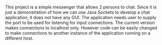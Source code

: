 This project is a simple messenger that allows 2 persons to chat. 
Since it is just a demonstration of how we can use Java Sockets to develop a chat application, it does not have any GUI.
The application needs user to supply the port to be used for listening for input connections.
The current version makes connections to localhost only. However code can be easily changed to make connections to another instance of the application running on a different host.
